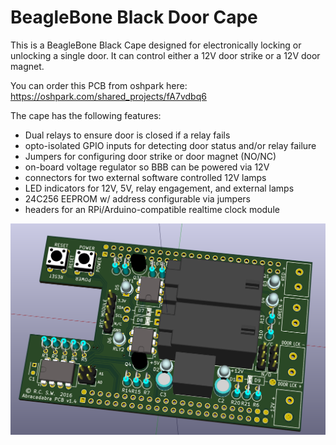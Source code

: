# BeagleBone Black Door Cape
This is a BeagleBone Black Cape designed for electronically locking or
unlocking a single door.  It can control either a 12V door strike or
a 12V door magnet.

You can order this PCB from oshpark here: https://oshpark.com/shared_projects/fA7vdbq6

The cape has the following features:
* Dual relays to ensure door is closed if a relay fails
* opto-isolated GPIO inputs for detecting door status and/or relay failure
* Jumpers for configuring door strike or door magnet (NO/NC)
* on-board voltage regulator so BBB can be powered via 12V
* connectors for two external software controlled 12V lamps
* LED indicators for 12V, 5V, relay engagement, and external lamps
* 24C256 EEPROM w/ address configurable via jumpers
* headers for an RPi/Arduino-compatible realtime clock module


![BareBone Cape](beaglebone-cape.png)
